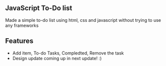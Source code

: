 ## JavaScript To-Do list

Made a simple to-do list using html, css and javascript without trying to use any frameworks

## Features

* Add item, To-do Tasks, Compledted, Remove the task
* Design update coming up in next update! :)